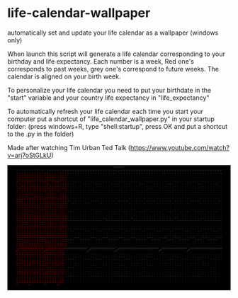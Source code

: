# life-calendar-wallpaper
automatically set and update your life calendar as a wallpaper (windows only)

When launch this script will generate a life calendar corresponding to your birthday and life expectancy.
Each number is a week, Red one's corresponds to past weeks, grey one's correspond to future weeks.
The calendar is aligned on your birth week.

To personalize your life calendar you need to put your birthdate in the "start" variable and your country life expectancy in "life_expectancy"

To automatically refresh your life calendar each time you start your computer put a shortcut of "life_calendar_wallpaper.py" in your startup folder: (press windows+R, type "shell:startup", press OK and put a shortcut to the .py in the folder)

Made after watching Tim Urban Ted Talk (https://www.youtube.com/watch?v=arj7oStGLkU)

![alt text](https://github.com/liardnos/life-calendar-wallpaper/blob/main/screenshot.png)

